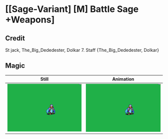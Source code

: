 # [\[Sage-Variant\] \[M\] Battle Sage +Weapons]

## Credit

St jack, The_Big_Dededester, Dolkar
7. Staff {The_Big_Dededester, Dolkar}

## Magic

| Still | Animation |
| :---: | :-------: |
| ![Magic still](./Magic_000.png) | ![Magic animation](./Magic.gif) |
